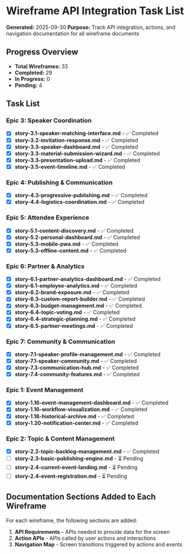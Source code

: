 # Wireframe API Integration Task List

**Generated:** 2025-09-30
**Purpose:** Track API integration, actions, and navigation documentation for all wireframe documents

## Progress Overview

- **Total Wireframes:** 33
- **Completed:** 29
- **In Progress:** 0
- **Pending:** 4

## Task List

### Epic 3: Speaker Coordination

- [x] **story-3.1-speaker-matching-interface.md** - ✅ Completed
- [x] **story-3.2-invitation-response.md** - ✅ Completed
- [x] **story-3.3-speaker-dashboard.md** - ✅ Completed
- [x] **story-3.3-material-submission-wizard.md** - ✅ Completed
- [x] **story-3.3-presentation-upload.md** - ✅ Completed
- [x] **story-3.5-event-timeline.md** - ✅ Completed

### Epic 4: Publishing & Communication

- [x] **story-4.3-progressive-publishing.md** - ✅ Completed
- [x] **story-4.4-logistics-coordination.md** - ✅ Completed

### Epic 5: Attendee Experience

- [x] **story-5.1-content-discovery.md** - ✅ Completed
- [x] **story-5.2-personal-dashboard.md** - ✅ Completed
- [x] **story-5.3-mobile-pwa.md** - ✅ Completed
- [x] **story-5.3-offline-content.md** - ✅ Completed

### Epic 6: Partner & Analytics

- [x] **story-6.1-partner-analytics-dashboard.md** - ✅ Completed
- [x] **story-6.1-employee-analytics.md** - ✅ Completed
- [x] **story-6.2-brand-exposure.md** - ✅ Completed
- [x] **story-6.3-custom-report-builder.md** - ✅ Completed
- [x] **story-6.3-budget-management.md** - ✅ Completed
- [x] **story-6.4-topic-voting.md** - ✅ Completed
- [x] **story-6.4-strategic-planning.md** - ✅ Completed
- [x] **story-6.5-partner-meetings.md** - ✅ Completed

### Epic 7: Community & Communication

- [x] **story-7.1-speaker-profile-management.md** - ✅ Completed
- [x] **story-7.1-speaker-community.md** - ✅ Completed
- [x] **story-7.3-communication-hub.md** - ✅ Completed
- [x] **story-7.4-community-features.md** - ✅ Completed

### Epic 1: Event Management

- [x] **story-1.16-event-management-dashboard.md** - ✅ Completed
- [x] **story-1.16-workflow-visualization.md** - ✅ Completed
- [x] **story-1.18-historical-archive.md** - ✅ Completed
- [x] **story-1.20-notification-center.md** - ✅ Completed

### Epic 2: Topic & Content Management

- [x] **story-2.2-topic-backlog-management.md** - ✅ Completed
- [ ] **story-2.3-basic-publishing-engine.md** - ⏳ Pending
- [ ] **story-2.4-current-event-landing.md** - ⏳ Pending
- [ ] **story-2.4-event-registration.md** - ⏳ Pending

## Documentation Sections Added to Each Wireframe

For each wireframe, the following sections are added:

1. **API Requirements** - APIs needed to provide data for the screen
2. **Action APIs** - APIs called by user actions and interactions
3. **Navigation Map** - Screen transitions triggered by actions and events
